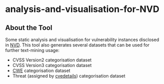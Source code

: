 # analysis-and-visualisation-for-NVD

## About the Tool
Some static analysis and visualisation for vulnerability instances disclosed in [NVD](https://nvd.nist.gov/vuln/full-listing). This tool also generates several datasets that can be used for further text-mining usage:
- CVSS Version2 categorisation dataset
- CVSS Version3 categorisation dataset
- [CWE](https://cwe.mitre.org/index.html) categorisation dataset
- Threat (assigned by [cvedetails](https://www.cvedetails.com/vulnerabilities-by-types.php)) categorisation dataset

